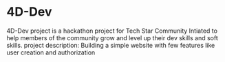 # 4D-Dev
4D-Dev project is a hackathon project
for Tech Star Community Intiated to help members of the community grow and level up their dev skills and soft skills.
project description: Building a simple website with few features like user creation and authorization
